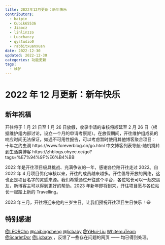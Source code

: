 ```yaml
---
title: 2022年12月更新：新年快乐
contributors:
  - baipin
  - Cubik65536
  - Jiaocz
  - linlinzzo
  - Luochancy
  - qystudio0
  - rabbitxuanxuan
date: 2022-12-30
updated: 2022-12-30
categories: 功能更新
tags:
  - 维护
---
```


# 2022 年 12 月更新：新年快乐

## 新年祝福

开往将于 1 月 21 日至 1 月 26 日放假，收录申请的审核将顺延至 2 月 26 日（根据维护组内部讨论，设立一个月的申请考察期）。在放假期间，开往维护组成员的响应时间无法保证，如遇不可用性报告，可以考虑暂时使用其他博客聚合项目：
十年之约虫洞 https\://www\.foreverblog.cn/go.html
中文博客列表导航-随机跳转到生活类博客 https\://zhblogs.ohyee.cc/go?tags=%E7%94%9F%E6%B4%BB

2022 年是开往项目极具挑战、充满争议的一年，感谢各位陪开往走过 2022。自 2022 年 4 月项目优化审核以来，开往的成员越来越多。开往倡导开放的网络，这也正是项目名字的灵感来源。我们希望通过开往这个平台，各位站长可以一起交朋友，新博客主可以得到更好的帮助。2023 年新年即将到来，开往项目愿与各位站长一起踏上新的 Travelling。

2023 年三月，开往将迎来他的三岁生日。让我们预祝开往项目生日快乐！😃

## 特别感谢

[@LEORChn](https://github.com/LEORChn) [@caibingcheng](https://github.com/caibingcheng) [@ljcbaby](https://github.com/ljcbaby) [@YiHui-Liu](https://github.com/YiHui-Liu) [WhitemuTeam](https://github.com/WhitemuTeam) [@ScarletDor](https://github.com/ScarletDor) [@Ljcbaby](https://github.com/ljcbaby) ，反馈了一些存在问题的网页 —— 均已得到处理。
